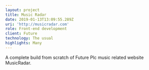 ```yaml
---
layout: project
title: Music Radar
date: 2019-01-13T13:09:55.289Z
uri: 'http://musicradar.com'
role: Front-end development
client: Future
technology: The usual
highlights: Many
---
```

A complete build from scratch of Future Plc music related website MusicRadar.
